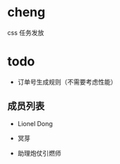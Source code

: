 cheng
==============

css 任务发放

todo
======

- 订单号生成规则（不需要考虑性能）

成员列表
--------

- Lionel Dong

- 冥芽

- 助理炮仗引燃师
